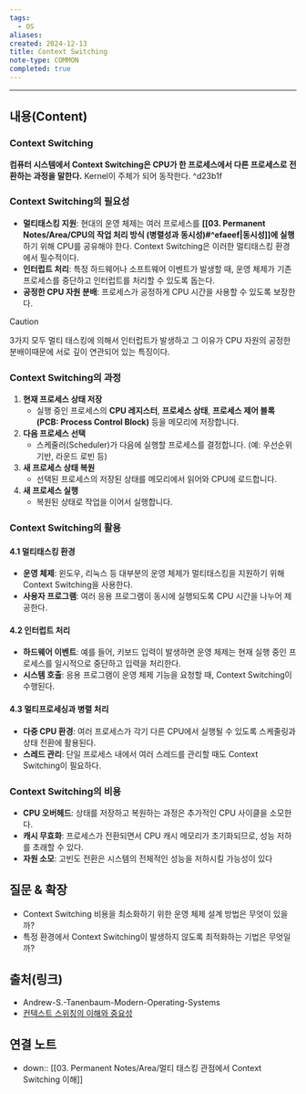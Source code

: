 ```yaml
---
tags:
  - OS
aliases: 
created: 2024-12-13
title: Context Switching
note-type: COMMON
completed: true
---
```

---

## 내용(Content)

### Context Switching

**컴퓨터 시스템에서 Context Switching은 CPU가 한 프로세스에서 다른 프로세스로 전환하는 과정을 말한다.** Kernel이 주체가 되어 동작한다. ^d23b1f

### Context Switching의 필요성

- **멀티태스킹 지원**: 현대의 운영 체제는 여러 프로세스를 **[[03. Permanent Notes/Area/CPU의 작업 처리 방식 (병렬성과 동시성)#^efaeef|동시성]]에 실행**하기 위해 CPU를 공유해야 한다. Context Switching은 이러한 멀티태스킹 환경에서 필수적이다.
- **인터럽트 처리**: 특정 하드웨어나 소프트웨어 이벤트가 발생할 때, 운영 체제가 기존 프로세스를 중단하고 인터럽트를 처리할 수 있도록 돕는다.
- **공정한 CPU 자원 분배**: 프로세스가 공정하게 CPU 시간을 사용할 수 있도록 보장한다.

>[!caution]
>3가지 모두 멀티 태스킹에 의해서 인터럽트가 발생하고 그 이유가 CPU 자원의 공정한 분배이때문에 서로 깊이 연관되어 있는 특징이다.


### Context Switching의 과정

1. **현재 프로세스 상태 저장**
    - 실행 중인 프로세스의 **CPU 레지스터**, **프로세스 상태**, **프로세스 제어 블록(PCB: Process Control Block)** 등을 메모리에 저장합니다.
2. **다음 프로세스 선택**
    - 스케줄러(Scheduler)가 다음에 실행할 프로세스를 결정합니다. (예: 우선순위 기반, 라운드 로빈 등)
3.  **새 프로세스 상태 복원**
    - 선택된 프로세스의 저장된 상태를 메모리에서 읽어와 CPU에 로드합니다.
4.  **새 프로세스 실행**
    - 복원된 상태로 작업을 이어서 실행합니다.

### Context Switching의 활용

#### 4.1 멀티태스킹 환경

- **운영 체제**: 윈도우, 리눅스 등 대부분의 운영 체제가 멀티태스킹을 지원하기 위해 Context Switching을 사용한다.
- **사용자 프로그램**: 여러 응용 프로그램이 동시에 실행되도록 CPU 시간을 나누어 제공한다.

#### 4.2 인터럽트 처리

- **하드웨어 이벤트**: 예를 들어, 키보드 입력이 발생하면 운영 체제는 현재 실행 중인 프로세스를 일시적으로 중단하고 입력을 처리한다.
- **시스템 호출**: 응용 프로그램이 운영 체제 기능을 요청할 때, Context Switching이 수행된다.

#### 4.3 멀티프로세싱과 병렬 처리

- **다중 CPU 환경**: 여러 프로세스가 각기 다른 CPU에서 실행될 수 있도록 스케줄링과 상태 전환에 활용된다.
- **스레드 관리**: 단일 프로세스 내에서 여러 스레드를 관리할 때도 Context Switching이 필요하다.

### Context Switching의 비용

- **CPU 오버헤드**: 상태를 저장하고 복원하는 과정은 추가적인 CPU 사이클을 소모한다.
- **캐시 무효화**: 프로세스가 전환되면서 CPU 캐시 메모리가 초기화되므로, 성능 저하를 초래할 수 있다.
- **자원 소모**: 고빈도 전환은 시스템의 전체적인 성능을 저하시킬 가능성이 있다


## 질문 & 확장

- Context Switching 비용을 최소화하기 위한 운영 체제 설계 방법은 무엇이 있을까?
- 특정 환경에서 Context Switching이 발생하지 않도록 최적화하는 기법은 무엇일까?


## 출처(링크)

- Andrew-S.-Tanenbaum-Modern-Operating-Systems
- [컨텍스트 스위칭의 이해와 중요성](https://lilys.ai/digest/2006153?s=1&nid=-1)

## 연결 노트

- down:: [[03. Permanent Notes/Area/멀티 태스킹 관점에서 Context Switching 이해]]
